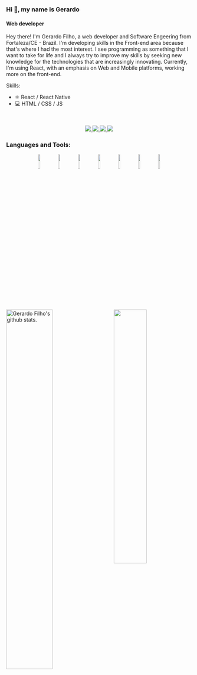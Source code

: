 
### Hi 👋, my name is Gerardo
#### Web developer

Hey there! I'm Gerardo Filho, a web developer and Software Engeering from Fortaleza/CE - Brazil. I'm developing skills in the Front-end area because that's where I had the most interest. I see programming as something that I want to take for life and I always try to improve my skills by seeking new knowledge for the technologies that are increasingly innovating. Currently, I'm using React, with an emphasis on Web and Mobile platforms, working more on the front-end.

Skills: 
* ⚛️ React / React Native
* 💻 HTML / CSS / JS

<p align="center"> <samp>
</p>
</br>

<p align="center">
  <a href="https://www.linkedin.com/in/gerardo-magela/" target="_blank">
    <img src="https://img.shields.io/badge/linkedin-0077B5.svg?style=for-the-badge&logo=linkedin&logoColor=white"/>  
  </a>
  <a href="mailto:gerardo_filho95@hotmail.com" target="_blank">
    <img src="https://img.shields.io/badge/e‑mail-D14836.svg?style=for-the-badge&logo=GMail&logoColor=white"/>
  </a>
  <a href="https://t.me/Gerardofilho" target="_blank">
    <img src="https://img.shields.io/badge/-Telegram-1ca0f1?style=for-the-badge&Color=1ca0f1&logo=telegram&logoColor=white"/>
  </a>
  <a href="https://www.instagram.com/gerardo.filho95/" target="_blank">
    <img src="https://img.shields.io/badge/instagram-E4405F.svg?style=for-the-badge&logo=instagram&logoColor=white"/>
  </a>
  
</p>


### Languages and Tools:

<!-- You can use this sites to get logos: https://www.vectorlogo.zone or https://simpleicons.org/ -->

<!-- Skillsets -->
<!-- JS, HTML, CSS, Node.js, express, React, Tensor Flow, .NET, SQLite, Firebase, Herooku, Algorithmia, Webpack, Bootstrap, Bash, ESLint, Matlab, C, C++... -->


<p align="center">
  <img width="10%" src="https://www.vectorlogo.zone/logos/w3_html5/w3_html5-ar21.svg">
  <img width="10%" src="https://www.vectorlogo.zone/logos/netlifyapp_watercss/netlifyapp_watercss-ar21.svg">
  <img width="10%" src="https://www.vectorlogo.zone/logos/javascript/javascript-ar21.svg">
  
  <img width="10%" src="https://www.vectorlogo.zone/logos/nodejs/nodejs-ar21.svg">
  <img width="10%" src="https://www.vectorlogo.zone/logos/reactjs/reactjs-ar21.svg">
 

 
  <img width="10%" src="https://www.vectorlogo.zone/logos/java/java-ar21.svg">
  <img width="10%" src="https://www.vectorlogo.zone/logos/springio/springio-ar21.svg">
 
   </p>
</br>
<!-- Your github readme stats: https://github.com/anuraghazra/github-readme-stats -->
<span>
  <img width="50%" align="left" alt="Gerardo Filho's github stats." 
       src="https://github-readme-stats.vercel.app/api?username=gerardofilho&show_icons=true&hide_border=true&theme=dark" />
  <img width="42%" align="right"  
       src="https://github-readme-stats.vercel.app/api/top-langs/?username=gerardofilho&layout=compact&theme=dark" />
       
</span>

</br>
</br>

